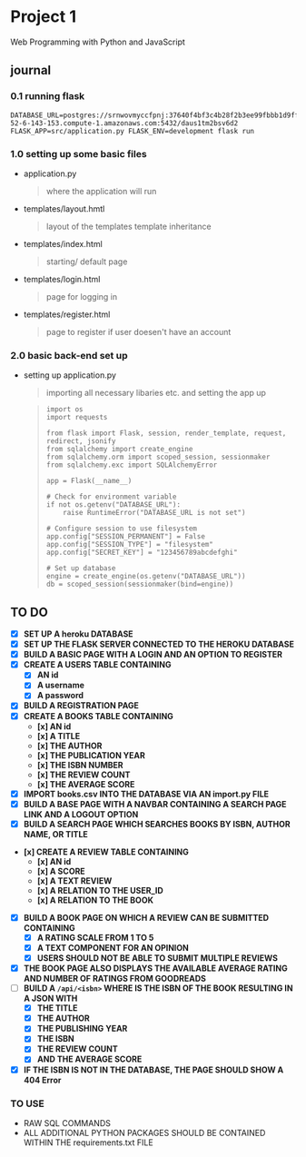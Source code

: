 # Project 1

Web Programming with Python and JavaScript

## journal

### 0.1 running flask
```
DATABASE_URL=postgres://srnwovmyccfpnj:37640f4bf3c4b28f2b3ee99fbbb1d9ffe72cd04a203a8ba98c9ea44520dcf691@ec2-52-6-143-153.compute-1.amazonaws.com:5432/daus1tm2bsv6d2 FLASK_APP=src/application.py FLASK_ENV=development flask run
```
### 1.0 setting up some basic files
- application.py
    > where the application will run
- templates/layout.hmtl
    > layout of the templates
    > template inheritance
- templates/index.html
    > starting/ default page
- templates/login.html
    > page for logging in
- templates/register.html
    > page to register if user doesen't have an account

### 2.0 basic back-end set up
- setting up application.py
    > importing all necessary libaries etc. and setting the app up

    >    ```
    >    import os
    >    import requests
    >
    >    from flask import Flask, session, render_template, request, redirect, jsonify
    >    from sqlalchemy import create_engine
    >    from sqlalchemy.orm import scoped_session, sessionmaker
    >    from sqlalchemy.exc import SQLAlchemyError
    >
    >    app = Flask(__name__)
    >
    >    # Check for environment variable
    >    if not os.getenv("DATABASE_URL"):
    >        raise RuntimeError("DATABASE_URL is not set")
    >
    >    # Configure session to use filesystem
    >    app.config["SESSION_PERMANENT"] = False
    >    app.config["SESSION_TYPE"] = "filesystem"
    >    app.config["SECRET_KEY"] = "123456789abcdefghi"
    >
    >    # Set up database
    >    engine = create_engine(os.getenv("DATABASE_URL"))
    >    db = scoped_session(sessionmaker(bind=engine))
    >    ```


## TO DO

* [x] **SET UP A heroku DATABASE**
* [x] **SET UP THE FLASK SERVER CONNECTED TO THE HEROKU DATABASE**
* [x] **BUILD A BASIC PAGE WITH A LOGIN AND AN OPTION TO REGISTER**
* [x] **CREATE A USERS TABLE CONTAINING**
    - [x] **AN id** 
    - [x] **A username** 
    - [x] **A password**
* [x] **BUILD A REGISTRATION PAGE**
* [x] **CREATE A BOOKS TABLE CONTAINING**
    - **[x] AN id**
    - **[x] A TITLE**
    - **[x] THE AUTHOR**
    - **[x] THE PUBLICATION YEAR**
    - **[x] THE ISBN NUMBER**
    - **[x] THE REVIEW COUNT**
    - **[x] THE AVERAGE SCORE**
* [x] **IMPORT books.csv INTO THE DATABASE VIA AN import.py FILE**
* [x] **BUILD A BASE PAGE WITH A NAVBAR CONTAINING A SEARCH PAGE LINK AND A LOGOUT OPTION**
* [x] **BUILD A SEARCH PAGE WHICH SEARCHES BOOKS BY ISBN, AUTHOR NAME, OR TITLE**
* **[x] CREATE A REVIEW TABLE CONTAINING**
    - **[x] AN id**
    - **[x] A SCORE**
    - **[x] A TEXT REVIEW**
    - **[x] A RELATION TO THE USER_ID**
    - **[x] A RELATION TO THE BOOK**
* [x] **BUILD A BOOK PAGE ON WHICH A REVIEW CAN BE SUBMITTED CONTAINING**
    - [x] **A RATING SCALE FROM 1 TO 5**
    - [x] **A TEXT COMPONENT FOR AN OPINION**
    - [x] **USERS SHOULD NOT BE ABLE TO SUBMIT MULTIPLE REVIEWS**
* [x] **THE BOOK PAGE ALSO DISPLAYS THE AVAILABLE AVERAGE RATING AND NUMBER OF RATINGS FROM GOODREADS**
* [ ] **BUILD A ``/api/<isbn>`` WHERE <isbn> IS THE ISBN OF THE BOOK RESULTING IN A JSON WITH**
    - [x] **THE TITLE**
    - [x] **THE AUTHOR**
    - [x] **THE PUBLISHING YEAR**
    - [x] **THE ISBN**
    - [x] **THE REVIEW COUNT**
    - [x] **AND THE AVERAGE SCORE**
* [x] **IF THE ISBN IS NOT IN THE DATABASE, THE PAGE SHOULD SHOW A 404 Error**

### TO USE

* RAW SQL COMMANDS
* ALL ADDITIONAL PYTHON PACKAGES SHOULD BE CONTAINED WITHIN THE requirements.txt FILE

## 
